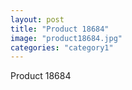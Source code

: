 ```yaml
---
layout: post
title: "Product 18684"
image: "product18684.jpg"
categories: "category1"
---
```

Product 18684
